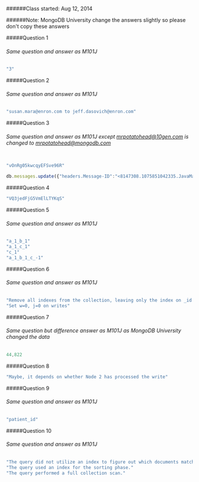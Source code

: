 ######Class started: Aug 12, 2014

######Note: MongoDB University change the answers slightly so please don't copy these answers

#####Question 1

###### Same question and answer as M101J

```javascript
"3"
```

#####Question 2

###### Same question and answer as M101J

```javascript
"susan.mara@enron.com to jeff.dasovich@enron.com"
```

#####Question 3

###### Same question and answer as M101J except mrpotatohead@10gen.com is changed to mrpotatohead@mongodb.com

```javascript

"vOnRg05kwcqyEFSve96R"

db.messages.update({"headers.Message-ID":"<8147308.1075851042335.JavaMail.evans@thyme>"},{$addToSet:{"headers.To":"mrpotatohead@mongodb.com"}})
```

#####Question 4

```javascript
"VQ3jedFjG5VmElLTYKqS"
```

#####Question 5

###### Same question and answer as M101J

```javascript
"a_1_b_1"
"a_1_c_1"
"c_1"
"a_1_b_1_c_-1"
```

#####Question 6

###### Same question and answer as M101J

```javascript
"Remove all indexes from the collection, leaving only the index on _id in place"
"Set w=0, j=0 on writes"
```

#####Question 7

###### Same question but difference answer as M101J as MongoDB University changed the data

```javascript
44,822
```

#####Question 8

```javascript
"Maybe, it depends on whether Node 2 has processed the write"
```

#####Question 9

###### Same question and answer as M101J

```javascript
"patient_id"
```

#####Question 10

###### Same question and answer as M101J

```javascript
"The query did not utilize an index to figure out which documents match the find criteria."
"The query used an index for the sorting phase."
"The query performed a full collection scan."
```
